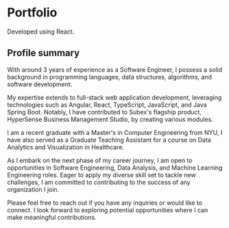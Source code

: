 # Portfolio

Developed using React.

## Profile summary

With around 3 years of experience as a Software Engineer, I possess a solid background in programming languages, data structures, algorithms, and software development.

My expertise extends to full-stack web application development, leveraging technologies such as Angular, React, TypeScript, JavaScript, and Java Spring Boot. Notably, I have contributed to Subex's flagship product, HyperSense Business Management Studio, by creating various modules.

I am a recent graduate with a Master's in Computer Engineering from NYU, I have also served as a Graduate Teaching Assistant
for a course on Data Analytics and Visualization in Healthcare.

As I embark on the next phase of my career journey, I am open to opportunities in Software Engineering, Data Analysis, and Machine Learning Engineering roles.
Eager to apply my diverse skill set to tackle new challenges, I am committed to contributing to the success of any organization I join.

Please feel free to reach out if you have any inquiries or would like to connect. I look forward to exploring potential opportunities where I can make meaningful contributions.

